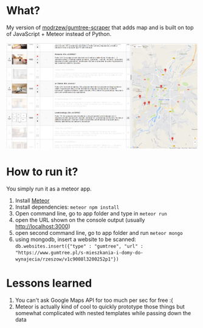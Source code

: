 # What?

My version of [modrzew/gumtree-scraper](https://github.com/modrzew/gumtree-scraper) that adds map and is built on top of JavaScript + Meteor instead of Python.

![the app](/screenshot.png)

# How to run it?

You simply run it as a meteor app.
1. Install [Meteor](https://www.meteor.com/)
2. Install dependencies: `meteor npm install`
3. Open command line, go to app folder and type in `meteor run`
4. open the URL shown on the console output (usually [http://localhost:3000](http://localhost:3000))
5. open second command line, go to app folder and run `meteor mongo`
6. using mongodb, insert a website to be scanned: `db.websites.insert({"type" : "gumtree", "url" : "https://www.gumtree.pl/s-mieszkania-i-domy-do-wynajecia/rzeszow/v1c9008l3200252p1"})`

# Lessons learned

1. You can't ask Google Maps API for too much per sec for free :(
2. Meteor is actually kind of cool to quickly prototype those things but somewhat complicated with nested templates while passing down the data
